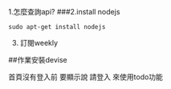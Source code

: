 1.怎麼查詢api?
###2.install nodejs
```
sudo apt-get install nodejs
```

3. 訂閱weekly


##作業安裝devise

首頁沒有登入前 要顯示說 請登入 來使用todo功能
